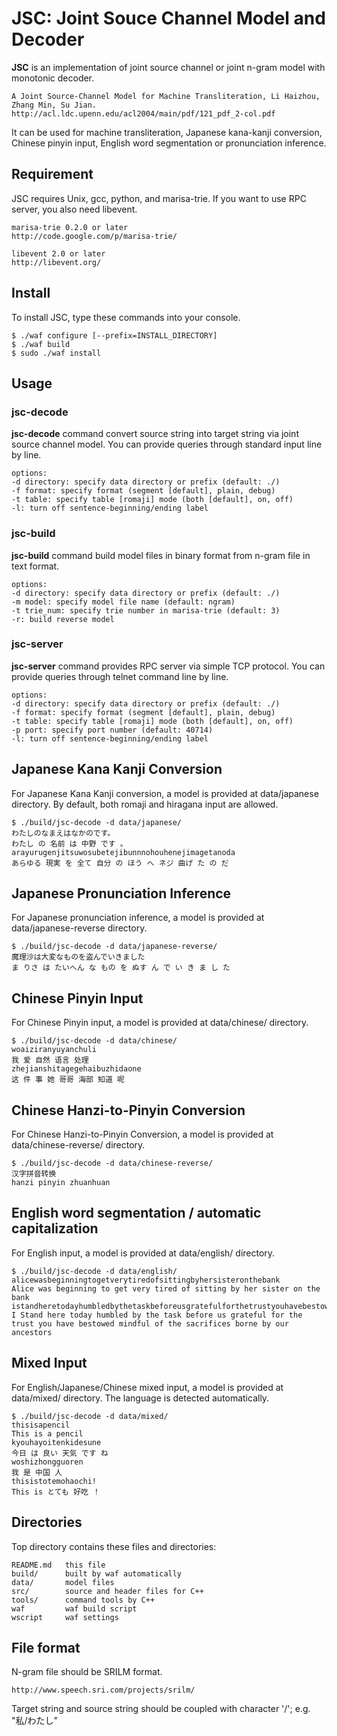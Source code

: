 JSC: Joint Souce Channel Model and Decoder
===

**JSC** is an implementation of joint source channel or joint n-gram model with monotonic decoder.

    A Joint Source-Channel Model for Machine Transliteration, Li Haizhou, Zhang Min, Su Jian.
    http://acl.ldc.upenn.edu/acl2004/main/pdf/121_pdf_2-col.pdf

It can be used for machine transliteration, Japanese kana-kanji conversion, Chinese pinyin input, English word segmentation or pronunciation inference.

Requirement
---

JSC requires Unix, gcc, python, and marisa-trie. If you want to use RPC server, you also need libevent.

    marisa-trie 0.2.0 or later
    http://code.google.com/p/marisa-trie/

    libevent 2.0 or later
    http://libevent.org/

Install
---

To install JSC, type these commands into your console.

    $ ./waf configure [--prefix=INSTALL_DIRECTORY]
    $ ./waf build
    $ sudo ./waf install

Usage
---

### jsc-decode

**jsc-decode** command convert source string into target string via joint source channel model.
You can provide queries through standard input line by line.

    options:
    -d directory: specify data directory or prefix (default: ./)
    -f format: specify format (segment [default], plain, debug)
    -t table: specify table [romaji] mode (both [default], on, off)
    -l: turn off sentence-beginning/ending label

### jsc-build

**jsc-build** command build model files in binary format from n-gram file in text format.

    options:
    -d directory: specify data directory or prefix (default: ./)
    -m model: specify model file name (default: ngram)
    -t trie_num: specify trie number in marisa-trie (default: 3)
    -r: build reverse model

### jsc-server

**jsc-server** command provides RPC server via simple TCP protocol.
You can provide queries through telnet command line by line.

    options:
    -d directory: specify data directory or prefix (default: ./)
    -f format: specify format (segment [default], plain, debug)
    -t table: specify table [romaji] mode (both [default], on, off)
    -p port: specify port number (default: 40714)
    -l: turn off sentence-beginning/ending label

Japanese Kana Kanji Conversion
---

For Japanese Kana Kanji conversion, a model is provided at data/japanese directory. By default, both romaji and hiragana input are allowed.

    $ ./build/jsc-decode -d data/japanese/
    わたしのなまえはなかのです。
    わたし の 名前 は 中野 です 。
    arayurugenjitsuwosubetejibunnnohouhenejimagetanoda
    あらゆる 現実 を 全て 自分 の ほう へ ネジ 曲げ た の だ

Japanese Pronunciation Inference
---

For Japanese pronunciation inference, a model is provided at data/japanese-reverse directory.

    $ ./build/jsc-decode -d data/japanese-reverse/
    魔理沙は大変なものを盗んでいきました
    ま りさ は たいへん な もの を ぬす ん で い き ま し た

Chinese Pinyin Input
---

For Chinese Pinyin input, a model is provided at data/chinese/ directory.

    $ ./build/jsc-decode -d data/chinese/
    woaiziranyuyanchuli
    我 爱 自然 语言 处理
    zhejianshitagegehaibuzhidaone
    这 件 事 她 哥哥 海部 知道 呢

Chinese Hanzi-to-Pinyin Conversion
---

For Chinese Hanzi-to-Pinyin Conversion, a model is provided at data/chinese-reverse/ directory.

    $ ./build/jsc-decode -d data/chinese-reverse/
    汉字拼音转换
    hanzi pinyin zhuanhuan 

English word segmentation / automatic capitalization
---

For English input, a model is provided at data/english/ directory.

    $ ./build/jsc-decode -d data/english/
    alicewasbeginningtogetverytiredofsittingbyhersisteronthebank
    Alice was beginning to get very tired of sitting by her sister on the bank
    istandheretodayhumbledbythetaskbeforeusgratefulforthetrustyouhavebestowedmindfulofthesacrificesbornebyourancestors
    I Stand here today humbled by the task before us grateful for the trust you have bestowed mindful of the sacrifices borne by our ancestors 

Mixed Input
---

For English/Japanese/Chinese mixed input, a model is provided at data/mixed/ directory. The language is detected automatically.

    $ ./build/jsc-decode -d data/mixed/
    thisisapencil
    This is a pencil
    kyouhayoitenkidesune
    今日 は 良い 天気 です ね
    woshizhongguoren
    我 是 中国 人
    thisistotemohaochi!
    This is とても 好吃 ！

Directories
---

Top directory contains these files and directories:

    README.md   this file
    build/      built by waf automatically
    data/       model files
    src/        source and header files for C++
    tools/      command tools by C++
    waf         waf build script
    wscript     waf settings

File format
---

N-gram file should be SRILM format.

    http://www.speech.sri.com/projects/srilm/

Target string and source string should be coupled with character '/'; e.g. "私/わたし"

